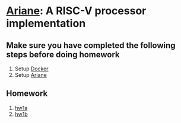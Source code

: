 # [Ariane](https://github.com/pulp-platform/ariane): A RISC-V processor implementation

## Make sure you have completed the following steps before doing homework

1. Setup [Docker](https://bitbucket.org/taylor-bsg/cse548-18sp-hw/src/master/setup)
2. Setup [Ariane](https://bitbucket.org/taylor-bsg/cse548-18sp-hw/src/master/hw1/ariane.md)

## Homework

1. [hw1a](https://bitbucket.org/taylor-bsg/cse548-18sp-hw/src/master/hw1/hw1a.md)
1. [hw1b](https://bitbucket.org/taylor-bsg/cse548-18sp-hw/src/master/hw1/hw1b.md)
